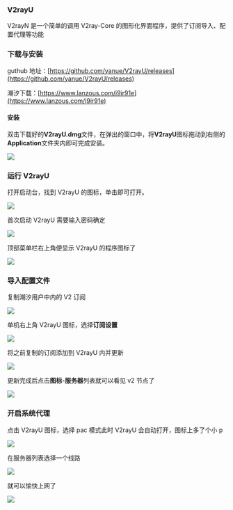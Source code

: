 

### V2rayU

V2rayN 是一个简单的调用 V2ray-Core 的图形化界面程序，提供了订阅导入、配置代理等功能

### 下载与安装

guthub 地址：[https://github.com/yanue/V2rayU/releases](https://github.com/yanue/V2rayU/releases)

潮汐下载：[https://www.lanzous.com/i9ir91e](https://www.lanzous.com/i9ir91e)

#### 安装

双击下载好的**V2rayU.dmg**文件，在弹出的窗口中，将**V2rayU**图标拖动到右侧的**Application**文件夹内即可完成安装。

![](https://cdn.jsdelivr.net/gh/tianzhenwuxie01/gitpicgo/img/20200222163528.png)

### 运行 V2rayU

打开启动台，找到 V2rayU 的图标，单击即可打开。

![](https://cdn.jsdelivr.net/gh/tianzhenwuxie01/gitpicgo/img/20200222163609.png)

首次启动 V2rayU 需要输入密码确定

![](https://cdn.jsdelivr.net/gh/tianzhenwuxie01/gitpicgo/img/20200222164040.png)

顶部菜单栏右上角便显示 V2rayU 的程序图标了

![](https://cdn.jsdelivr.net/gh/tianzhenwuxie01/gitpicgo/img/20200222164209.png)

### 导入配置文件

复制潮汐用户中内的 V2 订阅

![](https://cdn.jsdelivr.net/gh/tianzhenwuxie01/gitpicgo/img/20200222164325.png)

单机右上角 V2rayU 图标，选择**订阅设置**

![](https://cdn.jsdelivr.net/gh/tianzhenwuxie01/gitpicgo/img/20200222165106.png)

将之前复制的订阅添加到 V2rayU 内并更新

![](https://cdn.jsdelivr.net/gh/tianzhenwuxie01/gitpicgo/img/20200222165407.png)

更新完成后点击**图标-服务器**列表就可以看见 v2 节点了

![](https://cdn.jsdelivr.net/gh/tianzhenwuxie01/gitpicgo/img/20200222165603.png)

### 开启系统代理

点击 V2rayU 图标，选择 pac 模式此时 V2rayU 会自动打开，图标上多了个小 p

![](https://cdn.jsdelivr.net/gh/tianzhenwuxie01/gitpicgo/img/20200222170914.png)

在服务器列表选择一个线路

![](https://cdn.jsdelivr.net/gh/tianzhenwuxie01/gitpicgo/img/20200222171107.png)

就可以愉快上网了

![](https://cdn.jsdelivr.net/gh/tianzhenwuxie01/gitpicgo/img/20200222161902.png)
